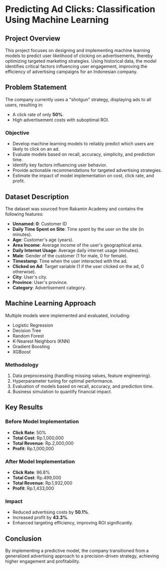 # Predicting Ad Clicks: Classification Using Machine Learning

## Project Overview
This project focuses on designing and implementing machine learning models to predict user likelihood of clicking on advertisements, thereby optimizing targeted marketing strategies. Using historical data, the model identifies critical factors influencing user engagement, improving the efficiency of advertising campaigns for an Indonesian company.

## Problem Statement
The company currently uses a "shotgun" strategy, displaying ads to all users, resulting in:
- A click rate of only **50%**.
- High advertisement costs with suboptimal ROI.

### Objective
- Develop machine learning models to reliably predict which users are likely to click on an ad.
- Evaluate models based on recall, accuracy, simplicity, and prediction time.
- Identify key factors influencing user behavior.
- Provide actionable recommendations for targeted advertising strategies.
- Estimate the impact of model implementation on cost, click rate, and profit.

## Dataset Description
The dataset was sourced from Rakamin Academy and contains the following features:
- **Unnamed: 0**: Customer ID
- **Daily Time Spent on Site**: Time spent by the user on the site (in minutes).
- **Age**: Customer's age (years).
- **Area Income**: Average income of the user's geographical area.
- **Daily Internet Usage**: Average daily internet usage (minutes).
- **Male**: Gender of the customer (1 for male, 0 for female).
- **Timestamp**: Time when the user interacted with the ad.
- **Clicked on Ad**: Target variable (1 if the user clicked on the ad, 0 otherwise).
- **City**: User's city.
- **Province**: User's province.
- **Category**: Advertisement category.


## Machine Learning Approach
Multiple models were implemented and evaluated, including:
- Logistic Regression
- Decision Tree
- Random Forest
- K-Nearest Neighbors (KNN)
- Gradient Boosting
- XGBoost

### Methodology
1. Data preprocessing (handling missing values, feature engineering).
2. Hyperparameter tuning for optimal performance.
3. Evaluation of models based on recall, accuracy, and prediction time.
4. Business simulation to quantify financial impact.

## Key Results
### Before Model Implementation
- **Click Rate**: 50%
- **Total Cost**: Rp.1,000,000
- **Total Revenue**: Rp.2,000,000
- **Profit**: Rp.1,000,000

### After Model Implementation
- **Click Rate**: 96.8%
- **Total Cost**: Rp.499,000
- **Total Revenue**: Rp.1,932,000
- **Profit**: Rp.1,433,000

### Impact
- Reduced advertising costs by **50.1%**.
- Increased profit by **43.3%**.
- Enhanced targeting efficiency, improving ROI significantly.

## Conclusion
By implementing a predictive model, the company transitioned from a generalized advertising approach to a precision-driven strategy, achieving higher engagement and profitability.

